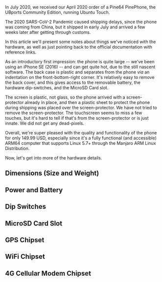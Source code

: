 In July 2020, we received our April 2020 order of a Pine64 PinePhone, the UBports Community Edition, running Ubuntu Touch.

The 2020 SARS-CoV-2 Pandemic caused shipping delays, since the phone was coming from China, but it shipped in early July and arrived a few weeks later after getting through customs.

In this article we'll present some notes about things we've noticed with the hardware, as well as just pointing back to the official documentation with reference links.

As an introductory first impression: the phone is quite large -- we've been using an iPhone SE (2016) -- and can get quite hot, due to the still nascent software. The back case is plastic and separates from the phone _via_ an indentation on the front-bottom-right corner. It's relatively easy to remove the back cover, and this gives access to the removable battery, the hardware dip-switches, and the MicroSD Card slot.

The screen is plastic, not glass, so the phone arrived with a screen-protector already in place, and then a plastic sheet to protect the phone during shipping was placed over the screen-protector. We have not tried to remove the screen-protector. The touchscreen seems to miss a few touches, but it's hard to tell if that's from the screen-protector or is just innate. We did not get any dead-pixels.

Overall, we're super pleased with the quality and functionality of the phone for only 149.99 USD, especially since it's a fully functional (and accessible) ARM64 computer that supports Linux 5.7+ through the Manjaro ARM Linux Distribution.

Now, let's get into more of the hardware details.

## Dimensions (Size and Weight)

## Power and Battery

## Dip Switches

## MicroSD Card Slot

## GPS Chipset

## WiFi Chipset

## 4G Cellular Modem Chipset
